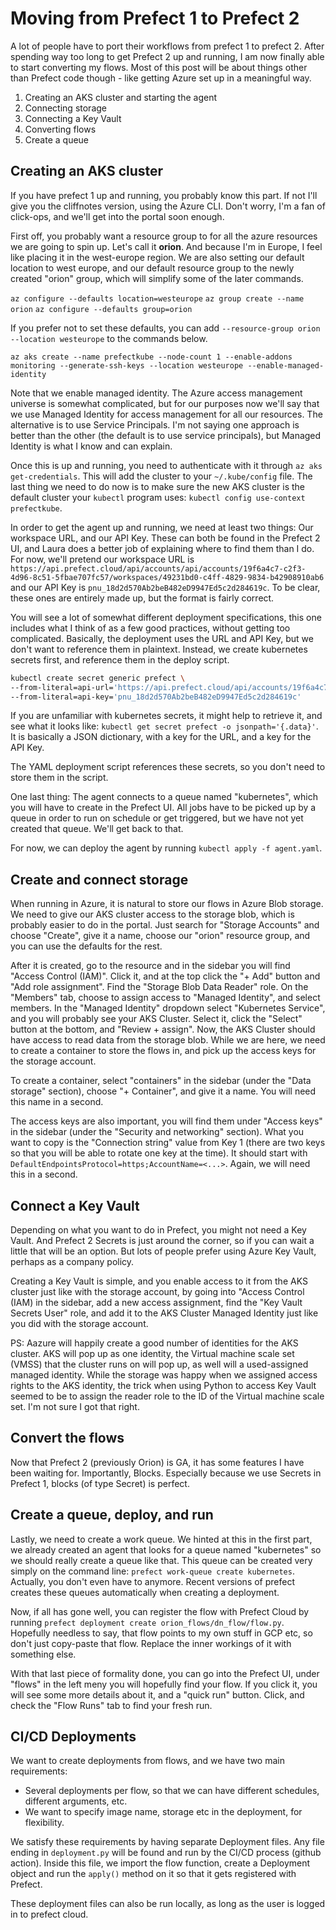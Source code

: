 # Moving from Prefect 1 to Prefect 2

A lot of people have to port their workflows from prefect 1 to prefect 2. After spending way too long to get Prefect 2 up and running, I am now finally able to start converting my flows. Most of this post will be about things other than Prefect code though - like getting Azure set up in a meaningful way.

1. Creating an AKS cluster and starting the agent
2. Connecting storage
3. Connecting a Key Vault
4. Converting flows
5. Create a queue

## Creating an AKS cluster
If you have prefect 1 up and running, you probably know this part. If not I'll give you the cliffnotes version, using the Azure CLI. Don't worry, I'm a fan of click-ops, and we'll get into the portal soon enough.

First off, you probably want a resource group to for all the azure resources we are going to spin up. Let's call it **orion**. And because I'm in Europe, I feel like placing it in the west-europe region. We are also setting our default location to west europe, and our default resource group to the newly created "orion" group, which will simplify some of the later commands. 

`az configure --defaults location=westeurope`
`az group create --name orion`
`az configure --defaults group=orion`

If you prefer not to set these defaults, you can add `--resource-group orion --location westeurope` to the commands below.

`az aks create --name prefectkube --node-count 1 --enable-addons monitoring --generate-ssh-keys --location westeurope --enable-managed-identity`

Note that we enable managed identity. The Azure access management universe is somewhat complicated, but for our purposes now we'll say that we use Managed Identity for access management for all our resources. The alternative is to use Service Principals. I'm not saying one approach is better than the other (the default is to use service principals), but Managed Identity is what I know and can explain.

Once this is up and running, you need to authenticate with it through `az aks get-credentials`. This will add the cluster to your `~/.kube/config` file. The last thing we need to do now is to make sure the new AKS cluster is the default cluster your `kubectl` program uses: `kubectl config use-context prefectkube`.

In order to get the agent up and running, we need at least two things: Our workspace URL, and our API Key. These can both be found in the Prefect 2 UI, and Laura does a better job of explaining where to find them than I do. For now, we'll pretend our workspace URL is `https://api.prefect.cloud/api/accounts/api/accounts/19f6a4c7-c2f3-4d96-8c51-5fbae707fc57/workspaces/49231bd0-c4ff-4829-9834-b42908910ab6` and our API Key is `pnu_18d2d570Ab2beB482eD9947Ed5c2d284619c`. To be clear, these ones are entirely made up, but the format is fairly correct.

You will see a lot of somewhat different deployment specifications, this one includes what I think of as a few good practices, without getting too complicated. Basically, the deployment uses the URL and API Key, but we don't want to reference them in plaintext. Instead, we create kubernetes secrets first, and reference them in the deploy script.


```sh
kubectl create secret generic prefect \
--from-literal=api-url='https://api.prefect.cloud/api/accounts/19f6a4c7-c2f3-4d96-8c51-5fbae707fc57/workspaces/49231bd0-c4ff-4829-9834-b42908910ab6' \
--from-literal=api-key='pnu_18d2d570Ab2beB482eD9947Ed5c2d284619c'
```

If you are unfamiliar with kubernetes secrets, it might help to retrieve it, and see what it looks like: `kubectl get secret prefect -o jsonpath='{.data}'`. It is basically a JSON dictionary, with a key for the URL, and a key for the API Key.

The YAML deployment script references these secrets, so you don't need to store them in the script.

One last thing: The agent connects to a queue named "kubernetes", which you will have to create in the Prefect UI. All jobs have to be picked up by a queue in order to run on schedule or get triggered, but we have not yet created that queue. We'll get back to that.

For now, we can deploy the agent by running `kubectl apply -f agent.yaml`.

## Create and connect storage

When running in Azure, it is natural to store our flows in Azure Blob storage. We need to give our AKS cluster access to the storage blob, which is probably easier to do in the portal. Just search for "Storage Accounts" and choose "Create", give it a name, choose our "orion" resource group, and you can use the defaults for the rest.

After it is created, go to the resource and in the sidebar you will find "Access Control (IAM)". Click it, and at the top click the "+ Add" button and "Add role assignment". Find the "Storage Blob Data Reader" role. On the "Members" tab, choose to assign access to "Managed Identity", and select members. In the "Managed Identity" dropdown select "Kubernetes Service", and you will probably see your AKS Cluster. Select it, click the "Select" button at the bottom, and "Review + assign". Now, the AKS Cluster should have access to read data from the storage blob. While we are here, we need to create a container to store the flows in, and pick up the access keys for the storage account.

To create a container, select "containers" in the sidebar (under the "Data storage" section), choose "+ Container", and give it a name. You will need this name in a second.

The access keys are also important, you will find them under "Access keys" in the sidebar (under the "Security and networking" section). What you want to copy is the "Connection string" value from Key 1 (there are two keys so that you will be able to rotate one key at the time). It should start with `DefaultEndpointsProtocol=https;AccountName=<...>`. Again, we will need this in a second.


## Connect a Key Vault

Depending on what you want to do in Prefect, you might not need a Key Vault. And Prefect 2 Secrets is just around the corner, so if you can wait a little that will be an option. But lots of people prefer using Azure Key Vault, perhaps as a company policy. 

Creating a Key Vault is simple, and you enable access to it from the AKS cluster just like with the storage account, by going into "Access Control (IAM) in the sidebar, add a new access assignment, find the "Key Vault Secrets User" role, and add it to the AKS Cluster Managed Identity just like you did with the storage account.

PS: Aazure will happily create a good number of identities for the AKS cluster. AKS will pop up as one identity, the Virtual machine scale set (VMSS) that the cluster runs on will pop up, as well will a used-assigned managed identity. While the storage was happy when we assigned access rights to the AKS identity, the trick when using Python to access Key Vault seemed to be to assign the reader role to the ID of the Virtual machine scale set. I'm not sure I got that right.

## Convert the flows

Now that Prefect 2 (previously Orion) is GA, it has some features I have been waiting for. Importantly, Blocks. Especially because we use Secrets in Prefect 1, blocks (of type Secret) is perfect.

## Create a queue, deploy, and run
Lastly, we need to create a work queue. We hinted at this in the first part, we already created an agent that looks for a queue named "kubernetes" so we should really create a queue like that. This queue can be created very simply on the command line: `prefect work-queue create kubernetes`. Actually, you don't even have to anymore. Recent versions of prefect creates these queues automatically when creating a deployment.

Now, if all has gone well, you can register the flow with Prefect Cloud by running `prefect deployment create orion_flows/dn_flow/flow.py`. Hopefully needless to say, that flow points to my own stuff in GCP etc, so don't just copy-paste that flow. Replace the inner workings of it with something else.

With that last piece of formality done, you can go into the Prefect UI, under "flows" in the left meny you will hopefully find your flow. If you click it, you will see some more details about it, and a "quick run" button. Click, and check the "Flow Runs" tab to find your fresh run.

## CI/CD Deployments

We want to create deployments from flows, and we have two main requirements:
- Several deployments per flow, so that we can have different schedules, different arguments, etc.
- We want to specify image name, storage etc in the deployment, for flexibility.


We satisfy these requirements by having separate Deployment files. Any file ending in `deployment.py` will be found and run by the CI/CD process (github action). Inside this file, we import the flow function, create a Deployment object and run the `apply()` method on it so that it gets registered with Prefect.

These deployment files can also be run locally, as long as the user is logged in to prefect cloud.